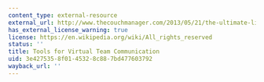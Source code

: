 ```yaml
---
content_type: external-resource
external_url: http://www.thecouchmanager.com/2013/05/21/the-ultimate-list-of-virtual-team-technology-tools/
has_external_license_warning: true
license: https://en.wikipedia.org/wiki/All_rights_reserved
status: ''
title: Tools for Virtual Team Communication
uid: 3e427535-8f01-4532-8c88-7bd477603792
wayback_url: ''
---
```

